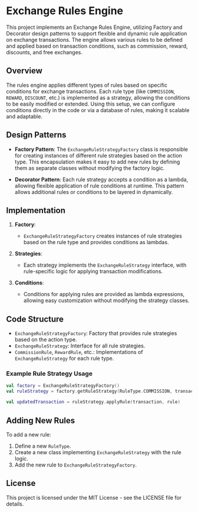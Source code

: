 
# Exchange Rules Engine

This project implements an Exchange Rules Engine, utilizing Factory and Decorator design patterns to support flexible and dynamic rule application on exchange transactions. The engine allows various rules to be defined and applied based on transaction conditions, such as commission, reward, discounts, and free exchanges.

## Overview

The rules engine applies different types of rules based on specific conditions for exchange transactions. Each rule type (like `COMMISSION`, `REWARD`, `DISCOUNT`, etc.) is implemented as a strategy, allowing the conditions to be easily modified or extended. Using this setup, we can configure conditions directly in the code or via a database of rules, making it scalable and adaptable.

## Design Patterns

- **Factory Pattern**: The `ExchangeRuleStrategyFactory` class is responsible for creating instances of different rule strategies based on the action type. This encapsulation makes it easy to add new rules by defining them as separate classes without modifying the factory logic.
  
- **Decorator Pattern**: Each rule strategy accepts a condition as a lambda, allowing flexible application of rule conditions at runtime. This pattern allows additional rules or conditions to be layered in dynamically.

## Implementation

1. **Factory**:
   - `ExchangeRuleStrategyFactory` creates instances of rule strategies based on the rule type and provides conditions as lambdas. 

2. **Strategies**:
   - Each strategy implements the `ExchangeRuleStrategy` interface, with rule-specific logic for applying transaction modifications.

3. **Conditions**:
   - Conditions for applying rules are provided as lambda expressions, allowing easy customization without modifying the strategy classes.

## Code Structure

- `ExchangeRuleStrategyFactory`: Factory that provides rule strategies based on the action type.
- `ExchangeRuleStrategy`: Interface for all rule strategies.
- `CommissionRule`, `RewardRule`, etc.: Implementations of `ExchangeRuleStrategy` for each rule type.
  
### Example Rule Strategy Usage

```kotlin
val factory = ExchangeRuleStrategyFactory()
val ruleStrategy = factory.getRuleStrategy(RuleType.COMMISSION, transactionCount)

val updatedTransaction = ruleStrategy.applyRule(transaction, rule)
```

## Adding New Rules

To add a new rule:
1. Define a new `RuleType`.
2. Create a new class implementing `ExchangeRuleStrategy` with the rule logic.
3. Add the new rule to `ExchangeRuleStrategyFactory`.

## License

This project is licensed under the MIT License - see the LICENSE file for details.
